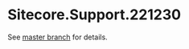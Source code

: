 # Sitecore.Support.221230

See [master branch](https://github.com/sitecoresupport/Sitecore.Support.221230) for details.